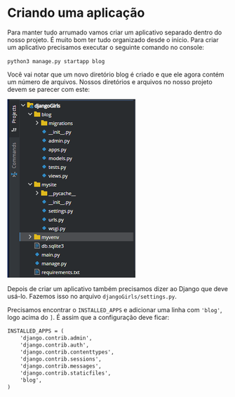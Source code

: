 # Criando uma aplicação

Para manter tudo arrumado vamos criar um aplicativo separado dentro do nosso projeto. É muito bom ter tudo organizado desde o início. Para criar um aplicativo precisamos executar o seguinte comando no console:

`python3 manage.py startapp blog`

Você vai notar que um novo diretório blog é criado e que ele agora contém um número de arquivos. Nossos diretórios e arquivos no nosso projeto devem se parecer com este:

![](../../.gitbook/assets/screenshot_5.png)

Depois de criar um aplicativo também precisamos dizer ao Django que deve usá-lo. Fazemos isso no arquivo `djangoGirls/settings.py`.

Precisamos encontrar o `INSTALLED_APPS` e adicionar uma linha com `'blog'`, logo acima do `]`. É assim que a configuração deve ficar:

```text
INSTALLED_APPS = (
    'django.contrib.admin',
    'django.contrib.auth',
    'django.contrib.contenttypes',
    'django.contrib.sessions',
    'django.contrib.messages',
    'django.contrib.staticfiles',
    'blog',
)
```

